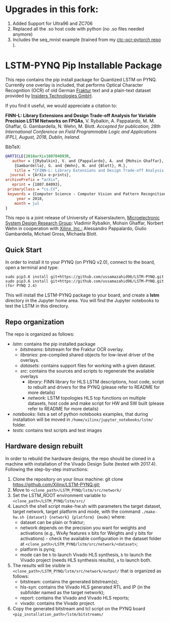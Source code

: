 # Upgrades in this fork:

1. Added Support for Ultra96 and ZC706
2. Replaced all the .so host code with python (no .so files needed anymore)
3. Includes the seq_mnist example (trained from my <a href="https://github.com/ussamazahid96/ctc-ocr-pytorch" target="_blank"> ctc-ocr-pytorch repo </a>).

# LSTM-PYNQ Pip Installable Package

This repo contains the pip install package for Quantized LSTM on PYNQ. 
Currently one overlay is included, that performs Optical Character Recognition (OCR) of old German [Fraktur](http://www.deutschestextarchiv.de/) text and a plain-text dataset provided by [Insiders Technologies GmbH](https://www.insiders-technologies.de/home.html).

If you find it useful, we would appreciate a citation to:

**FINN-L: Library Extensions and Design Trade-off Analysis for Variable Precision LSTM Networks on FPGAs**,
V. Rybalkin, A. Pappalardo, M. M. Ghaffar, G. Gambardella, N. Wehn, M. Blott.
*Accepted for publication, 28th International Conference on Field Programmable Logic and Applications (FPL), August, 2018, Dublin, Ireland.*

BibTeX:

``` bibtex
@ARTICLE{2018arXiv180704093R,
   author = {{Rybalkin}, V. and {Pappalardo}, A. and {Mohsin Ghaffar}, M. and 
	{Gambardella}, G. and {Wehn}, N. and {Blott}, M.},
    title = "{FINN-L: Library Extensions and Design Trade-off Analysis for Variable Precision LSTM Networks on FPGAs}",
  journal = {ArXiv e-prints},
archivePrefix = "arXiv",
   eprint = {1807.04093},
 primaryClass = "cs.CV",
 keywords = {Computer Science - Computer Vision and Pattern Recognition, Computer Science - Hardware Architecture, Computer Science - Machine Learning},
     year = 2018,
    month = jul
}

```

This repo is a joint release of University of Kaiserslautern, [Microelectronic System Design Research Group](https://ems.eit.uni-kl.de/en/start/): Vladimir Rybalkin, Mohsin Ghaffar, Norbert Wehn in cooperation with [Xilinx, Inc.:](https://www.xilinx.com/) Alessandro Pappalardo, Giulio Gambardella, Michael Gross, Michaela Blott.

## Quick Start

In order to install it to your PYNQ (on PYNQ v2.0), connect to the board, open a terminal and type:

```
sudo pip3.6 install git+https://github.com/ussamazahid96/LSTM-PYNQ.git
sudo pip3.6 install git+https://github.com/ussamazahid96/LSTM-PYNQ.git (for PYNQ 2.4)
```

This will install the LSTM-PYNQ package to your board, and create a **lstm** directory in the Jupyter home area. You will find the Jupyter notebooks to test the LSTM in this directory. 
 
## Repo organization 

The repo is organized as follows:
-   *lstm*: contains the pip installed package
    -	*bitstreams*: bitstream for the Fraktur OCR overlay.
    -	*libraries*: pre-compiled shared objects for low-level driver of the overlays.
    -	*datasets*: contains support files for working with a given dataset.
    -	*src*: contains the sources and scripts to regenerate the available overlays
        - *library*: FINN library for HLS LSTM descriptions, host code, script to rebuilt and drivers for the PYNQ (please refer to README for more details)
        - *network*: LSTM topologies HLS top functions on multiple datasets, host code and make script for HW and SW built (please refer to README for more details)
-	*notebooks*: lists a set of python notebooks examples, that during installation will be moved in `/home/xilinx/jupyter_notebooks/lstm/` folder.
-	*tests*: contains test scripts and test images

## Hardware design rebuilt

In order to rebuild the hardware designs, the repo should be cloned in a machine with installation of the Vivado Design Suite (tested with 2017.4). 
Following the step-by-step instructions:

1.	Clone the repository on your linux machine: git clone https://github.com/Xilinx/LSTM-PYNQ.git;
2.	Move to `<clone_path>/LSTM_PYNQ/lstm/src/network/`
3.	Set the LSTM_ROOT environment variable to `<clone_path>/LSTM_PYNQ/lstm/src/`
4.	Launch the shell script make-hw.sh with parameters the target dataset, target network, target platform and mode, with the command `./make-hw.sh {dataset} {network} {platform} {mode}` where:
	- dataset can be plain or fraktur;
	- network depends on the precision you want for weights and activations (e.g., WxAy features x bits for Weights and y bits for activations) - check the available configuration in the dataset folder at `<clone_path>/LSTM_PYNQ/lstm/src/network/<dataset>`;
	- platform is pynq;
	- mode can be `h` to launch Vivado HLS synthesis, `b` to launch the Vivado project (needs HLS synthesis results), `a` to launch both.
5.	The results will be visible in `<clone_path>/LSTM_PYNQ/lstm/src/network/output/` that is organized as follows:
	- bitstream: contains the generated bitstream(s);
	- hls-syn: contains the Vivado HLS generated RTL and IP (in the subfolder named as the target network);
	- report: contains the Vivado and Vivado HLS reports;
	- vivado: contains the Vivado project.
6.	Copy the generated bitstream and tcl script on the PYNQ board `<pip_installation_path>/lstm/bitstreams/`

